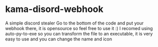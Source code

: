 # kama-disord-webhook
A simple discord stealer
Go to the bottom of the code and put your webhook there, it is opensource so feel free to use it :)
I recomed using auto-py-to-exe so you can transform the file to an executable, it is very easy to use and you can change the name and icon
